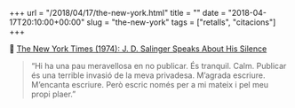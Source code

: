 +++
url = "/2018/04/17/the-new-york.html"
title = ""
date = "2018-04-17T20:10:00+00:00"
slug = "the-new-york"
tags = ["retalls", "citacions"]
+++

📎 [The New York Times (1974): J. D. Salinger Speaks About His Silence](https://archive.nytimes.com/www.nytimes.com/books/98/09/13/specials/salinger-speaks.html)

> “Hi ha una pau meravellosa en no publicar. És tranquil. Calm. Publicar és una terrible invasió de la meva privadesa. M’agrada escriure. M’encanta escriure. Però escric només per a mi mateix i pel meu propi plaer.”

